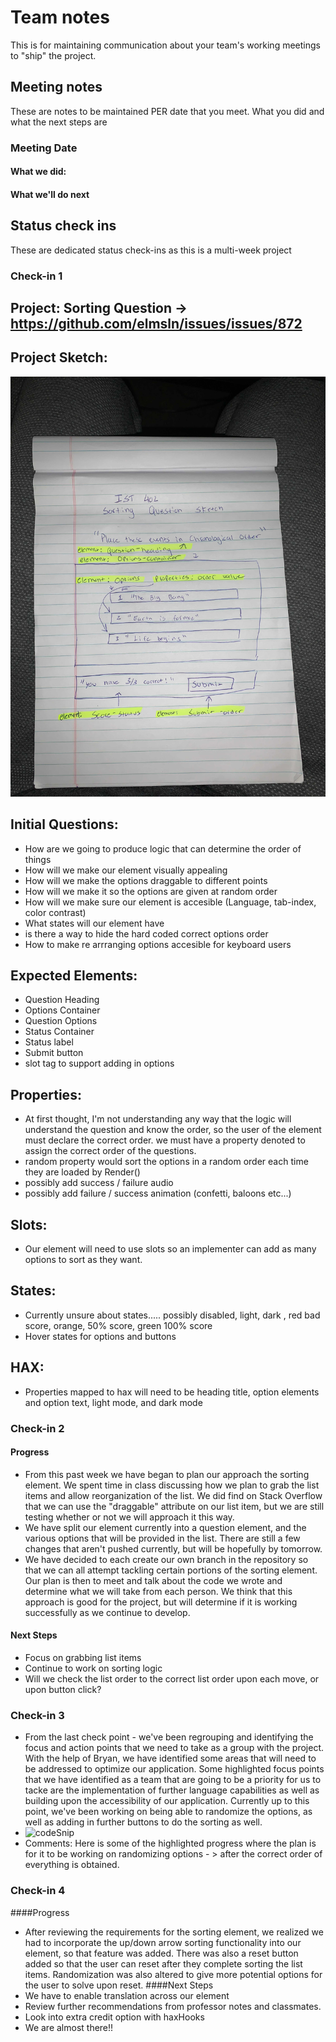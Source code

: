 # Team notes
This is for maintaining communication about your team's working meetings to "ship" the project.

## Meeting notes
These are notes to be maintained PER date that you meet. What you did and what the next steps are
### Meeting Date

#### What we did:


#### What we'll do next


## Status check ins
These are dedicated status check-ins as this is a multi-week project
### Check-in 1

## Project: Sorting Question -> https://github.com/elmsln/issues/issues/872 


## Project Sketch:
![Project sketch](https://github.com/Viable-Slime/slime-the-web/blob/master/SortingQuestionSketch.jpg)

## Initial Questions:
- How are we going to produce logic that can determine the order of things
- How will we make our element visually appealing
- How will we make the options draggable to different points
- How will we make it so the options are given at random order
- How will we make sure our element is accesible (Language, tab-index, color contrast)
- What states will our element have
- is there a way to hide the hard coded correct options order
- How to make re arrranging options accesible for keyboard users
## Expected Elements:
- Question Heading
- Options Container
- Question Options
- Status Container
- Status label
- Submit button
- slot tag to support adding in options

## Properties:
- At first thought, I'm not understanding any way that the logic will understand the question and know the order, so the user of the element must declare the correct order. we must have a property denoted to assign the correct order of the questions.
- random property would sort the options in a random order each time they are loaded by Render()
- possibly add success / failure audio
- possibly add failure / success animation (confetti, baloons etc...)

## Slots:
- Our element will need to use slots so an implementer can add as many options to sort as they want.

## States:
- Currently unsure about states..... possibly disabled, light, dark , red bad score, orange, 50% score, green 100% score
- Hover states for options and buttons

## HAX:
- Properties mapped to hax will need to be heading title, option elements and option text, light mode, and dark mode



### Check-in 2
#### Progress
- From this past week we have began to plan our approach the sorting element. We spent time in class discussing how we plan to grab the list items and allow reorganization of the list. We did find on Stack Overflow that we can use the "draggable" attribute on our list item, but we are still testing whether or not we will approach it this way.
- We have split our element currently into a question element, and the various options that will be provided in the list. There are still a few changes that aren't pushed currently, but will be hopefully by tomorrow.
- We have decided to each create our own branch in the repository so that we can all attempt tackling certain portions of the sorting element. Our plan is then to meet and talk about the code we wrote and determine what we will take from each person. We think that this approach is good for the project, but will determine if it is working successfully as we continue to develop. 
#### Next Steps
- Focus on grabbing list items 
- Continue to work on sorting logic
- Will we check the list order to the correct list order upon each move, or upon button click?
### Check-in 3
- From the last check point - we've been regrouping and identifying the focus and action points that we need to take as a group with the project. With the help of Bryan, we have identified some areas that will need to be addressed to optimize our application. Some highlighted focus points that we have identified as a team that are going to be a priority for us to tacke are the implementation of further language capabilities as well as building upon the accessibility of our application. Currently up to this point, we've been working on being able to randomize the options, as well as adding in further buttons to do the sorting as well.
- ![codeSnip](https://user-images.githubusercontent.com/90001492/144116399-489210b5-9507-4e51-a9d6-691c758060db.png)
- Comments: Here is some of the highlighted progress where the plan is for it to be working on randomizing options - > after the correct order of everything is obtained.
### Check-in 4
####Progress
- After reviewing the requirements for the sorting element, we realized we had to incorporate the up/down arrow sorting functionality into our element, so that feature was added. There was also a reset button added so that the user can reset after they complete sorting the list items. Randomization was also altered to give more potential options for the user to solve upon reset. 
####Next Steps
- We have to enable translation across our element
- Review further recommendations from professor notes and classmates.
- Look into extra credit option with haxHooks
- We are almost there!!
